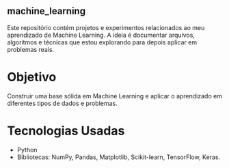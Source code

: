 ## machine_learning
Este repositório contém projetos e experimentos relacionados ao meu aprendizado de Machine Learning. A ideia é documentar arquivos, algoritmos e técnicas que estou explorando para depois aplicar em problemas reais.

# Objetivo
Construir uma base sólida em Machine Learning e aplicar o aprendizado em diferentes tipos de dados e problemas.

# Tecnologias Usadas
- Python
- Bibliotecas: NumPy, Pandas, Matplotlib, Scikit-learn, TensorFlow, Keras.
